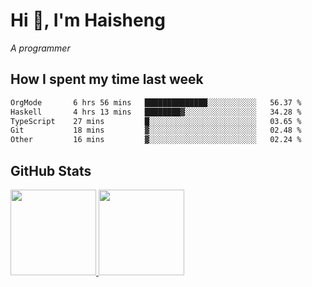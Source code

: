 
# Hi 👋, I'm Haisheng

*A programmer*

<!---
## What I'm reading

[Reading list](https://freizl.github.io/info/books.html)
-->

## How I spent my time last week

<!--START_SECTION:waka-->

```txt
OrgMode       6 hrs 56 mins   ██████████████░░░░░░░░░░░   56.37 %
Haskell       4 hrs 13 mins   ████████▓░░░░░░░░░░░░░░░░   34.28 %
TypeScript    27 mins         █░░░░░░░░░░░░░░░░░░░░░░░░   03.65 %
Git           18 mins         ▓░░░░░░░░░░░░░░░░░░░░░░░░   02.48 %
Other         16 mins         ▓░░░░░░░░░░░░░░░░░░░░░░░░   02.24 %
```

<!--END_SECTION:waka-->

## GitHub Stats

<a href="https://github.com/hw202207">
  <img height="137px" src="https://github-readme-stats.vercel.app/api?username=freizl&hide_title=false&hide_border=true&show_icons=true&include_all_commits=true&count_private=true&line_height=21&theme=" />
  <img height="137px" src="https://github-readme-stats.vercel.app/api/top-langs/?username=freizl&hide_title=true&hide_border=true&layout=compact&langs_count=6&theme=" />
</a>
